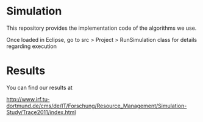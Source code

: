 # Simulation

This repository provides the implementation code of the algorithms we use.

Once loaded in Eclipse, go to src > Project > RunSimulation class for details regarding execution

# Results

You can find our results at

http://www.irf.tu-dortmund.de/cms/de/IT/Forschung/Resource_Management/Simulation-Study/Trace2011/index.html


